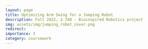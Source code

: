 ```yaml
---
layout: page
title: Optimizing Arm Swing for a Jumping Robot
description: Fall 2022, 2.740 - Bioinspired Robotics project
img: assets/img/jumping_robot_cover.png
redirect: 
importance: 3
category: coursework
---
```

